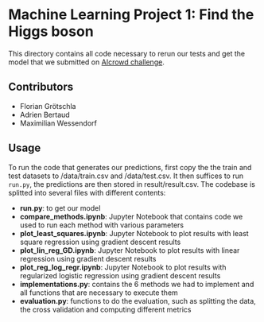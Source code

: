 # Machine Learning Project 1: Find the Higgs boson

This directory contains all code necessary to rerun our tests and get the model that we submitted on [AIcrowd challenge](https://www.aicrowd.com/challenges/epfl-machine-learning-higgs).
## Contributors

* Florian Grötschla
* Adrien Bertaud
* Maximilian Wessendorf

## Usage

To run the code that generates our predictions, first copy the the train and test datasets to /data/train.csv and /data/test.csv. It then suffices to run `run.py`, the predictions are then stored in result/result.csv.
The codebase is splitted into several files with different contents:

* **run.py**: to get our model
* **compare_methods.ipynb**: Jupyter Notebook that contains code we used to run each method with various parameters
* **plot_least_squares.ipynb**: Jupyter Notebook to plot results with least square regression using gradient descent results
* **plot_lin_reg_GD.ipynb**: Jupyter Notebook to plot results with linear regression using gradient descent results
* **plot_reg_log_regr.ipynb**: Jupyter Notebook to plot results with regularized logistic regression using gradient descent results
* **implementations.py**: contains the 6 methods we had to implement and all functions that are necessary to execute them
* **evaluation.py**: functions to do the evaluation, such as splitting the data, the cross validation and computing different metrics



